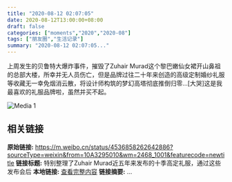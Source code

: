 ```yaml
---
title: "2020-08-12 02:07:05"
date: 2020-08-12T13:00:00+08:00
draft: false
categories: ["moments","2020","2020-08"]
tags: ["朋友圈","生活记录"]
summary: "2020-08-12 02:07:05..."
---
```


上周发生的贝鲁特大爆炸事件，摧毁了Zuhair Murad这个黎巴嫩仙女裙开山鼻祖的总部大楼，所幸并无人员伤亡，但是品牌过往二十年来创造的高级定制婚纱礼服等收藏无一幸免烟消云散，将设计师构筑的梦幻高塔彻底推倒归零…[大哭]这是我最喜欢的礼服品牌啦，虽然并买不起。

![Media 1](/Moments/photos/2020-08-12/202008120207050.jpg)

## 相关链接

**原始链接:** https://m.weibo.cn/status/4536858262642886?sourceType=weixin&from=10A3295010&wm=2468_1001&featurecode=newtitle
**链接标题:** 特别整理了Zuhair Murad近五年来发布的十季高定礼服，通过这些发布会后
**本地链接:** [查看完整内容](/link_content/2020/08/2020-08-12-3/link_content/)
**链接摘要:** ...


